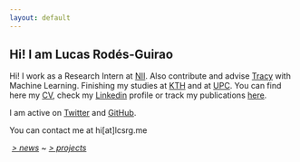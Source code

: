```yaml
---
layout: default
---
```


## Hi! I am Lucas Rodés-Guirao

Hi! I work as a Research Intern at [NII](www.nii.ac.jp/en/
). Also contribute and advise [Tracy](https://www.linkedin.com/company/tracy) with Machine Learning. Finishing my studies at [KTH](https://www.kth.se/profile/lucasrg/) and at [UPC](http://www.upc.edu). You can find here my [CV](files/CV/CV.pdf), check my [Linkedin](http://linkedin.com/in/lucasrodes) profile or track my publications [here](https://scholar.google.es/citations?user=5KPcE6QAAAAJ&hl=en&oi=ao).

I am active on [Twitter](http://twitter.com/lucasrodesg) and [GitHub](http://github.com/lucasrodes). 


You can contact me at hi[at]lcsrg.me



  [*> news*](news.md) ~ [*> projects*](projects.md)


